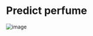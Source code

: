 # Predict perfume


![image](https://user-images.githubusercontent.com/69880015/217798977-058b246f-e9ad-4126-a95f-51127b153b24.png)
